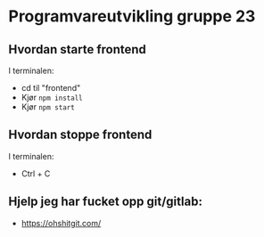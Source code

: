 # Programvareutvikling gruppe 23

## Hvordan starte frontend

I terminalen:

- cd til "frontend"
- Kjør `npm install`
- Kjør `npm start`

## Hvordan stoppe frontend

I terminalen:

- Ctrl + C

## Hjelp jeg har fucket opp git/gitlab:
- https://ohshitgit.com/